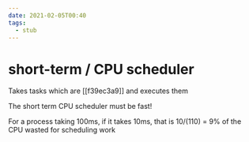 ```yaml
---
date: 2021-02-05T00:40
tags: 
  - stub
---
```


# short-term / CPU scheduler

Takes tasks which are [[f39ec3a9]] and executes them

The short term CPU scheduler must be fast!

For a process taking 100ms, if it takes 10ms, that is 10/(110) = 9% of the CPU wasted for scheduling work
